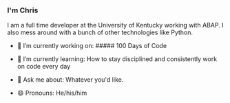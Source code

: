 ### I'm Chris


I am a full time developer at the University of Kentucky working with ABAP. I also mess around with a bunch of other technologies like Python.



- 🔭 I’m currently working on: ##### 100 Days of Code
- 🌱 I’m currently learning: How to stay disciplined and consistently work on code every day
- 💬 Ask me about: Whatever you'd like.

- 😄 Pronouns: He/his/him
